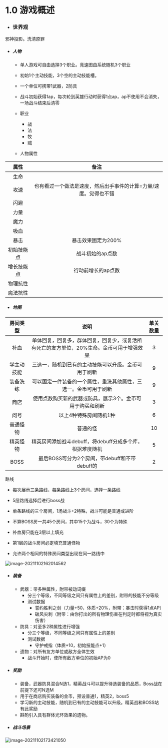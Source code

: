 # 1.0 游戏概述

- ### 世界观

邪神投影。洗清原罪

- ##### 人物

  - 单人游戏可自由选择3个职业。竞速图由系统随机3个职业

  - 初始1个主动技能，3个空的主动技能槽。
  - 一个单位可携带1武器，2防具
  - 战斗初始获得1ap，每次轮到英雄行动时获得1点ap，ap不使用不会消失，一场战斗结束后清零
  - 职业
    - 战
    - 法
    - 牧
    - 贼
  - 人物属性

|    属性    |                             备注                             |
| :--------: | :----------------------------------------------------------: |
|    生命    |                                                              |
|    攻速    | 也有看过一个做法是速度，然后出手事件的计算=力量/速度。觉得也不错 |
|    闪避    |                                                              |
|    力量    |                                                              |
|    魔力    |                                                              |
|    吸血    |                                                              |
|    暴击    |                      暴击效果固定为200%                      |
| 初始技能点 |                       战斗初始的ap点数                       |
| 增长技能点 |                      行动前增长的ap点数                      |
|  物理抗性  |                                                              |
|  魔法抗性  |                                                              |

- ##### 地图

|  房间类型  |                             说明                             | 单关数量 |
  | :--------: | :----------------------------------------------------------: | :------: |
  |    补血    | 单体回复，回复多，群体回复，回复少，或复活所有死亡的友方单位，20%生命。金币可用于增强效果 |    3     |
  | 学主动技能 |     三选一，随机到已有的主动技能可以升级。金币可用于刷新     |    9     |
  |  装备洗练  | 可以固定一件装备的一个属性，重洗其他属性，三选一。金币可用于刷新 |    9     |
  |    商店    |  使用点数购买新的武器或防具，展示3个。金币可用于购买和刷新   |    3     |
  |    问号    |                    以上4种特殊房间随机1种                    |    6     |
  |  普通怪物  |                           普通的怪                           |    10    |
  |  精英怪物  |   精英房间添加战斗debuff，将debuff分成多个库，根据难度随机   |    5     |
  |    BOSS    |        最后BOSS可分为2个房间，带debuff和不带debuff的         |    2     |

路线

- 每次展示三条路线，每条路线上3个房间，选择一条路线
- 5层路线选择后进行boss战

- 单条路线的三个房间，1场战斗+2特殊，战斗可能是普通或进阶
- 不算BOSS房一共45个房间，其中15个为战斗，30个为特殊
- 补血房只能在3层以上填充
- 第1层的战斗房间必定填充普通怪物
- 允许两个相同的特殊房间类型出现在同一路线中

![image-20211102162014562](https://i.loli.net/2021/11/02/j7LPOhtcdpxZa6M.png)

- ##### 装备

  - 武器：带多种属性，附带被动词缀
    - 分三个等级，不同等级之间只有属性上的差别，附带的技能不分等级
    - 测试数据
      - 誓约胜利之剑（力量+50，体质+20%，附带：暴击时获得1点AP）
      - 破风尖刺（附带：由你打出的所有物理伤害在判定时都将视为真实伤害）
  - 防具：对至多2种属性进行增强
    - 分三个等级，不同等级之间只有属性上的差别
    - 测试数据
      - 守护戒指（体质+10，初始技能点+1）
  - 遗物：对所有友方单位或敌方全体生效
    - 战斗开始时，使所有敌方单位的初始AP为0

- ##### 奖励

  - 装备，武器防具混合N选1，精英战斗可以提升待选装备的品质，Boss战在前提下还可N选M
  - 用于在商店购买装备的金币，预设普通1，精英2，boss5
  - 学习新的主动技能，随机到已有的主动技能可以升级。精英战和BOSS站有此奖励
  - 斟酌引入具有群体光环效果的遗物。
  
- ##### 战斗场景

![image-20211102173421050](https://i.loli.net/2021/11/02/uRf7HiKCemPWogX.png)

